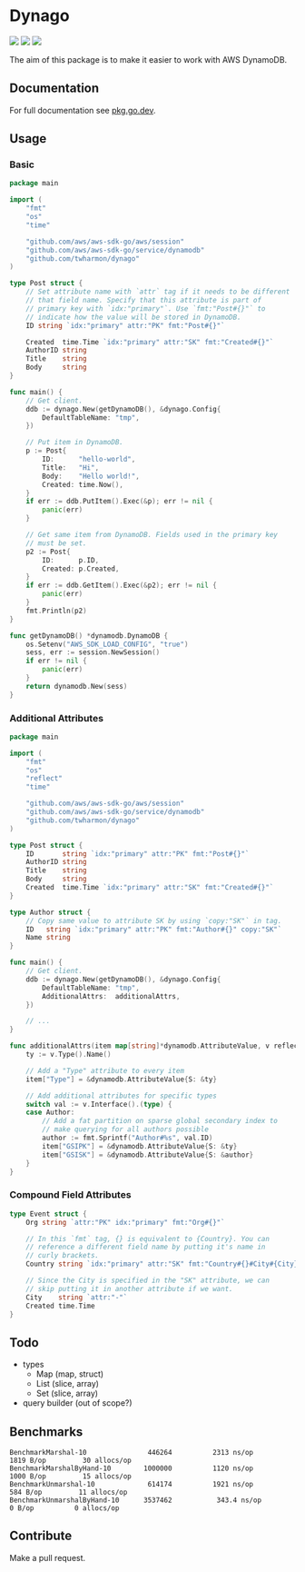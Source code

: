# Dynago

![](https://github.com/twharmon/dynago/workflows/Test/badge.svg) [![](https://goreportcard.com/badge/github.com/twharmon/dynago)](https://goreportcard.com/report/github.com/twharmon/dynago) [![](https://gocover.io/_badge/github.com/twharmon/dynago)](https://gocover.io/github.com/twharmon/dynago)

The aim of this package is to make it easier to work with AWS DynamoDB.

## Documentation
For full documentation see [pkg.go.dev](https://pkg.go.dev/github.com/twharmon/dynago).

## Usage

### Basic
```go
package main

import (
	"fmt"
	"os"
	"time"

	"github.com/aws/aws-sdk-go/aws/session"
	"github.com/aws/aws-sdk-go/service/dynamodb"
	"github.com/twharmon/dynago"
)

type Post struct {
	// Set attribute name with `attr` tag if it needs to be different
	// that field name. Specify that this attribute is part of
	// primary key with `idx:"primary"`. Use `fmt:"Post#{}"` to
	// indicate how the value will be stored in DynamoDB.
	ID string `idx:"primary" attr:"PK" fmt:"Post#{}"`

	Created  time.Time `idx:"primary" attr:"SK" fmt:"Created#{}"`
	AuthorID string
	Title    string
	Body     string
}

func main() {
	// Get client.
	ddb := dynago.New(getDynamoDB(), &dynago.Config{
		DefaultTableName: "tmp",
	})

	// Put item in DynamoDB.
	p := Post{
		ID:      "hello-world",
		Title:   "Hi",
		Body:    "Hello world!",
		Created: time.Now(),
	}
	if err := ddb.PutItem().Exec(&p); err != nil {
		panic(err)
	}

	// Get same item from DynamoDB. Fields used in the primary key
	// must be set.
	p2 := Post{
		ID:      p.ID,
		Created: p.Created,
	}
	if err := ddb.GetItem().Exec(&p2); err != nil {
		panic(err)
	}
	fmt.Println(p2)
}

func getDynamoDB() *dynamodb.DynamoDB {
	os.Setenv("AWS_SDK_LOAD_CONFIG", "true")
	sess, err := session.NewSession()
	if err != nil {
		panic(err)
	}
	return dynamodb.New(sess)
}
```

### Additional Attributes
```go
package main

import (
	"fmt"
	"os"
	"reflect"
	"time"

	"github.com/aws/aws-sdk-go/aws/session"
	"github.com/aws/aws-sdk-go/service/dynamodb"
	"github.com/twharmon/dynago"
)

type Post struct {
	ID       string `idx:"primary" attr:"PK" fmt:"Post#{}"`
	AuthorID string
	Title    string
	Body     string
	Created  time.Time `idx:"primary" attr:"SK" fmt:"Created#{}"`
}

type Author struct {
	// Copy same value to attribute SK by using `copy:"SK"` in tag.
	ID   string `idx:"primary" attr:"PK" fmt:"Author#{}" copy:"SK"`
	Name string
}

func main() {
	// Get client.
	ddb := dynago.New(getDynamoDB(), &dynago.Config{
		DefaultTableName: "tmp",
		AdditionalAttrs:  additionalAttrs,
	})

	// ...
}

func additionalAttrs(item map[string]*dynamodb.AttributeValue, v reflect.Value) {
	ty := v.Type().Name()

	// Add a "Type" attribute to every item
	item["Type"] = &dynamodb.AttributeValue{S: &ty}

	// Add additional attributes for specific types
	switch val := v.Interface().(type) {
	case Author:
		// Add a fat partition on sparse global secondary index to
		// make querying for all authors possible
		author := fmt.Sprintf("Author#%s", val.ID)
		item["GSIPK"] = &dynamodb.AttributeValue{S: &ty}
		item["GSISK"] = &dynamodb.AttributeValue{S: &author}
	}
}
```

### Compound Field Attributes
```go
type Event struct {
	Org string `attr:"PK" idx:"primary" fmt:"Org#{}"`

	// In this `fmt` tag, {} is equivalent to {Country}. You can
	// reference a different field name by putting it's name in
	// curly brackets.
	Country string `idx:"primary" attr:"SK" fmt:"Country#{}#City#{City}"`

	// Since the City is specified in the "SK" attribute, we can
	// skip putting it in another attribute if we want.
	City    string `attr:"-"`
	Created time.Time
}
```

## Todo
- types
	- Map (map, struct)
	- List (slice, array)
	- Set (slice, array)
- query builder (out of scope?)

## Benchmarks
```
BenchmarkMarshal-10            	  446264	      2313 ns/op	    1819 B/op	      30 allocs/op
BenchmarkMarshalByHand-10      	 1000000	      1120 ns/op	    1000 B/op	      15 allocs/op
BenchmarkUnmarshal-10          	  614174	      1921 ns/op	     584 B/op	      11 allocs/op
BenchmarkUnmarshalByHand-10    	 3537462	       343.4 ns/op	       0 B/op	       0 allocs/op
```

## Contribute
Make a pull request.